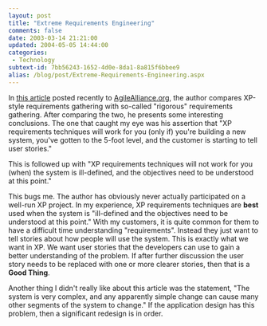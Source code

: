 ```yaml
---
layout: post
title: "Extreme Requirements Engineering"
comments: false
date: 2003-03-14 21:21:00
updated: 2004-05-05 14:44:00
categories:
 - Technology
subtext-id: 7bb56243-1652-4d0e-8da1-8a815f6bbee9
alias: /blog/post/Extreme-Requirements-Engineering.aspx
---
```



In [this article](http://www.cutter.com/itjournal/itj0112f.html) posted recently to [AgileAlliance.org](http://www.agilealliance.org/articles/), the author compares XP-style requirements gathering with so-called "rigorous" requirements gathering. After comparing the two, he presents some interesting conclusions. The one that caught my eye was his assertion that "XP requirements techniques will work for you (only if) you're building a new system, you've gotten to the 5-foot level, and the customer is starting to tell user stories."

This is followed up with "XP requirements techniques will not work for you (when) the system is ill-defined, and the objectives need to be understood at this point."

This bugs me. The author has obviously never actually participated on a well-run XP project. In my experience, XP requirements techniques are **best** used when the system is "ill-defined and the objectives need to be understood at this point." With my customers, it is quite common for them to have a difficult time understanding "requirements". Instead they just want to tell stories about how people will use the system. This is exactly what we want in XP. We want user stories that the developers can use to gain a better understanding of the problem. If after further discussion the user story needs to be replaced with one or more clearer stories, then that is a **Good Thing**.

Another thing I didn't really like about this article was the statement, "The system is very complex, and any apparently simple change can cause many other segments of the system to change." If the application design has this problem, then a significant redesign is in order.
